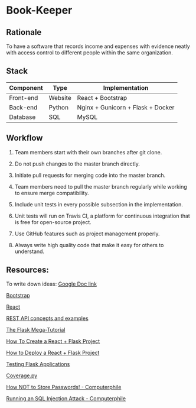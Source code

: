 # Book-Keeper

## Rationale

To have a software that records income and expenses with evidence neatly with access control to different people within the same organization.

## Stack

| Component 	| Type    	| Implementation                    	|
|-----------	|---------	|-----------------------------------	|
| Front-end 	| Website 	| React + Bootstrap                 	|
| Back-end  	| Python  	| Nginx + Gunicorn + Flask + Docker 	|
| Database  	| SQL     	| MySQL                             	|

## Workflow

1. Team members start with their own branches after git clone.

2. Do not push changes to the master branch directly.

2. Initiate pull requests for merging code into the master branch.

3. Team members need to pull the master branch regularly while working to ensure merge compatibility.

4. Include unit tests in every possible subsection in the implementation.

5. Unit tests will run on Travis CI, a platform for continuous integration that is free for open-source project.

6. Use GitHub features such as project management properly.

7. Always write high quality code that make it easy for others to understand.

## Resources:

To write down ideas: [Google Doc link](https://docs.google.com/document/d/1tP0tIFoo6x8RUdL7WfXMaWVJfe_p7pcsbhEWBY3d9BM/edit#)

[Bootstrap](https://react-bootstrap.github.io)

[React](https://reactjs.org)

[REST API concepts and examples](https://www.youtube.com/watch?v=7YcW25PHnAA)

[The Flask Mega-Tutorial](https://blog.miguelgrinberg.com/post/the-flask-mega-tutorial-part-i-hello-world)

[How To Create a React + Flask Project](https://blog.miguelgrinberg.com/post/how-to-create-a-react--flask-project)

[How to Deploy a React + Flask Project](https://blog.miguelgrinberg.com/post/how-to-deploy-a-react--flask-project)

[Testing Flask Applications](https://flask.palletsprojects.com/en/1.1.x/testing/)

[Coverage.py](https://coverage.readthedocs.io/en/coverage-5.1/)

[How NOT to Store Passwords! - Computerphile](https://www.youtube.com/watch?v=8ZtInClXe1Q)

[Running an SQL Injection Attack - Computerphile](https://www.youtube.com/watch?v=ciNHn38EyRc)
